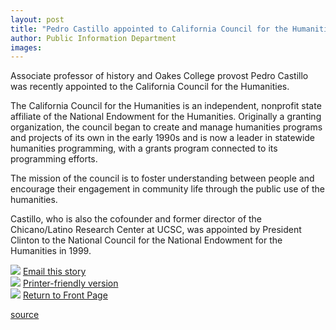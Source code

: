 ```yaml
---
layout: post
title: "Pedro Castillo appointed to California Council for the Humanities"
author: Public Information Department
images:
---
```


Associate professor of history and Oakes College provost Pedro Castillo was recently appointed to the California Council for the Humanities.

The California Council for the Humanities is an independent, nonprofit state affiliate of the National Endowment for the Humanities. Originally a granting organization, the council began to create and manage humanities programs and projects of its own in the early 1990s and is now a leader in statewide humanities programming, with a grants program connected to its programming efforts.

The mission of the council is to foster understanding between people and encourage their engagement in community life through the public use of the humanities.

Castillo, who is also the cofounder and former director of the Chicano/Latino Research Center at UCSC, was appointed by President Clinton to the National Council for the National Endowment for the Humanities in 1999.

![][1] [Email this story][2]  
![][1] [Printer-friendly version][3]  
![][1] [Return to Front Page][4]

[1]: ../../images/bulletarrow.gif
[2]: javascript:url();document.f1.submit();
[3]: javascript:popUp();
[4]: http://currents.ucsc.edu/

[source](http://www1.ucsc.edu/currents/06-07/09-11/appointments-castillo.asp "Permalink to appointments-castillo")
